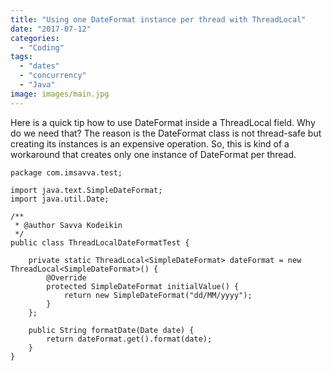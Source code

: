 ```yaml
---
title: "Using one DateFormat instance per thread with ThreadLocal"
date: "2017-07-12"
categories:
  - "Coding"
tags:
  - "dates"
  - "concurrency"
  - "Java"
image: images/main.jpg
---
```


Here is a quick tip how to use DateFormat inside a ThreadLocal field. Why do we need that? The reason is the DateFormat class is not thread-safe but creating its instances is an expensive operation. So, this is kind of a workaround that creates only one instance of DateFormat per thread.

```
package com.imsavva.test;

import java.text.SimpleDateFormat;
import java.util.Date;

/**
 * @author Savva Kodeikin
 */
public class ThreadLocalDateFormatTest {

    private static ThreadLocal<SimpleDateFormat> dateFormat = new ThreadLocal<SimpleDateFormat>() {
        @Override
        protected SimpleDateFormat initialValue() {
            return new SimpleDateFormat("dd/MM/yyyy");
        }
    };

    public String formatDate(Date date) {
        return dateFormat.get().format(date);
    }
}
```

